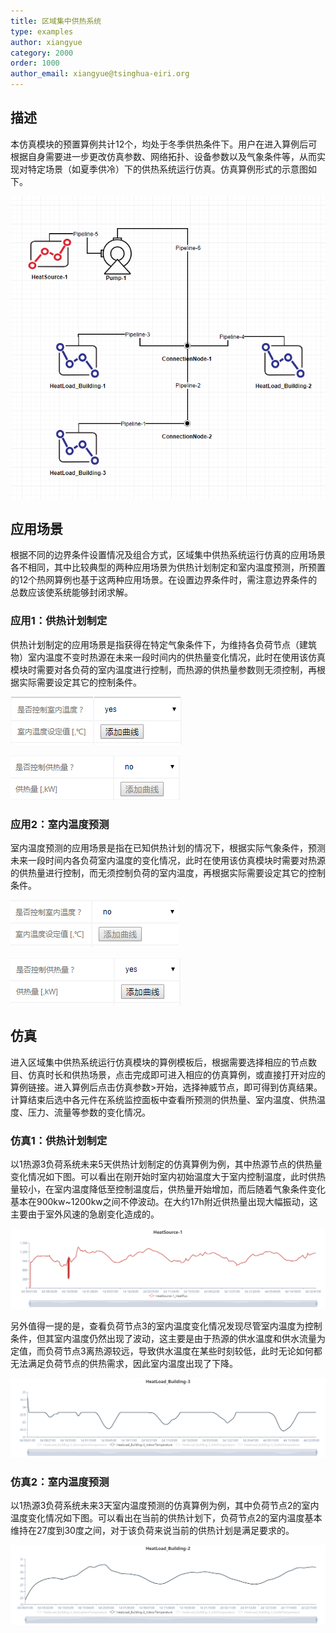 ```yaml
---
title: 区域集中供热系统
type: examples
author: xiangyue
category: 2000
order: 1000
author_email: xiangyue@tsinghua-eiri.org
---
```


## 描述

本仿真模块的预置算例共计12个，均处于冬季供热条件下。用户在进入算例后可根据自身需要进一步更改仿真参数、网络拓扑、设备参数以及气象条件等，从而实现对特定场景（如夏季供冷）下的供热系统运行仿真。仿真算例形式的示意图如下。

![区域集中供热系统运行仿真算例形式示意图](HeatingSystem/HeatingSystem1.png)

## 应用场景

根据不同的边界条件设置情况及组合方式，区域集中供热系统运行仿真的应用场景各不相同，其中比较典型的两种应用场景为供热计划制定和室内温度预测，所预置的12个热网算例也基于这两种应用场景。在设置边界条件时，需注意边界条件的总数应该使系统能够封闭求解。

### 应用1：供热计划制定

供热计划制定的应用场景是指获得在特定气象条件下，为维持各负荷节点（建筑物）室内温度不变时热源在未来一段时间内的供热量变化情况，此时在使用该仿真模块时需要对各负荷的室内温度进行控制，而热源的供热量参数则无须控制，再根据实际需要设定其它的控制条件。

![负荷节点室内温度需要进行控制](HeatingSystem/HeatingSystem3.png "负荷节点室内温度需要进行控制")

![热源节点供热量不进行控制](HeatingSystem/HeatingSystem4.png "热源节点供热量不进行控制")

### 应用2：室内温度预测

室内温度预测的应用场景是指在已知供热计划的情况下，根据实际气象条件，预测未来一段时间内各负荷室内温度的变化情况，此时在使用该仿真模块时需要对热源的供热量进行控制，而无须控制负荷的室内温度，再根据实际需要设定其它的控制条件。

![负荷节点室内温度不进行控制](HeatingSystem/HeatingSystem5.png "负荷节点室内温度不进行控制")

![热源节点供热量需要进行控制](HeatingSystem/HeatingSystem6.png "热源节点供热量需要进行控制")

## 仿真

进入区域集中供热系统运行仿真模块的算例模板后，根据需要选择相应的节点数目、仿真时长和供热场景，点击完成即可进入相应的仿真算例，或直接打开对应的算例链接。进入算例后点击仿真参数>开始，选择神威节点，即可得到仿真结果。计算结束后选中各元件在系统监控面板中查看所预测的供热量、室内温度、供热温度、压力、流量等参数的变化情况。

### 仿真1：供热计划制定

以1热源3负荷系统未来5天供热计划制定的仿真算例为例，其中热源节点的供热量变化情况如下图。可以看出在刚开始时室内初始温度大于室内控制温度，此时供热量较小，在室内温度降低至控制温度后，供热量开始增加，而后随着气象条件变化基本在900kw~1200kw之间不停波动。在大约17h附近供热量出现大幅振动，这主要由于室外风速的急剧变化造成的。

![热源节点供热量变化图](HeatingSystem/HeatingSystem7.png)

另外值得一提的是，查看负荷节点3的室内温度变化情况发现尽管室内温度为控制条件，但其室内温度仍然出现了波动，这主要是由于热源的供水温度和供水流量为定值，而负荷节点3离热源较远，导致供水温度在某些时刻较低，此时无论如何都无法满足负荷节点的供热需求，因此室内温度出现了下降。

![负荷节点3室内温度变化图](HeatingSystem/HeatingSystem8.png)

### 仿真2：室内温度预测

以1热源3负荷系统未来3天室内温度预测的仿真算例为例，其中负荷节点2的室内温度变化情况如下图。可以看出在当前的供热计划下，负荷节点2的室内温度基本维持在27度到30度之间，对于该负荷来说当前的供热计划是满足要求的。

![负荷节点2室内温度变化图](HeatingSystem/HeatingSystem2.png)


